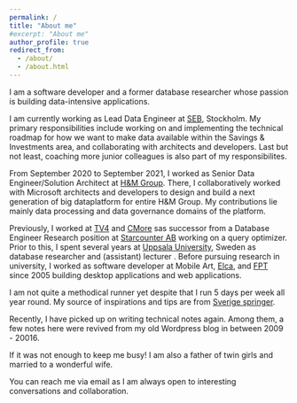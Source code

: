 ```yaml
---
permalink: /
title: "About me"
#excerpt: "About me"
author_profile: true
redirect_from: 
  - /about/
  - /about.html
---
```

I am a software developer and a former database researcher whose passion is building data-intensive applications.

I am currently working as Lead Data Engineer at [SEB](https://seb.se/), Stockholm. My primary responsibilities include working on and implementing the technical roadmap for how we want to make data available within the Savings & Investments area, and collaborating with architects and developers. Last but not least, coaching more junior colleagues is also part of my responsibilites.

From September 2020 to September 2021, I worked as Senior Data Engineer/Solution Architect at [H&M Group](https://hmgroup.com/). There, I collaboratively worked with Microsoft architects and developers to design and build a next generation of big dataplatform for entire H&M Group. My contributions lie mainly data processing and data governance domains of the platform.

Previously, I worked at [TV4](https://www.tv4.se/) and [CMore](https://www.cmore.se) sas successor from a Database Engineer Research position at [Starcounter AB](https://starcounter.com) working on a query optimizer. Prior to this, I spent several years at [Uppsala University](https://www.uu.se/), Sweden as database researcher and (assistant) lecturer . Before pursuing research in university, I worked as software developer at Mobile Art, [Elca](https:///www.elca.vn), and [FPT](https://www.fpt-software.com/) since 2005 building desktop applications and web applications.

I am not quite a methodical runner yet despite that I run 5 days per week all year round. My source of inspirations and tips are from [Sverige springer](https://www.sverigespringer.se/).

Recently, I have picked up on writing technical notes again. Among them, a few notes here were revived from my old Wordpress blog in between 2009 - 20016.

If it was not enough to keep me busy! I am also a father of twin girls and married to a wonderful wife.

You can reach me via email as I am always open to interesting conversations and collaboration.
